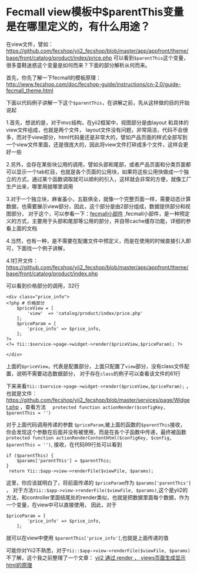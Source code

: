 Fecmall view模板中$parentThis变量是在哪里定义的，有什么用途？
=======================================


在view文件，譬如：https://github.com/fecshop/yii2_fecshop/blob/master/app/appfront/theme/base/front/catalog/product/index/price.php
可以看到`$parentThis`这个变量，很多童鞋迷惑这个变量是如何而来？下面的部分解析从何而来。


首先，你先了解一下fecmall的模板原理：http://www.fecshop.com/doc/fecshop-guide/instructions/cn-2.0/guide-fecmall_theme.html

下面以代码例子讲解一下这个`$parentThis`，在讲解之前，先从这样做的目的开始说起

1.首先，想说的是，对于mvc结构，在yii2框架中，视图部分是由layout 和具体的view文件组成，也就是两个文件，
layout文件没有问题，非常简洁，代码不会很多，而对于view部分，html代码量还是非常大的，譬如产品页面的样式全部写到一个view文件里面，还是很庞大的，因此将view文件打碎成多个文件，这样会更好一些

2.另外，会存在某些块公用的调用，譬如头部和尾部，或者产品页面和分类页面都可以显示一个tab栏目，也就是各个页面的公用块，如果将这些公用快做成一个独立的方式，通过某个函数调取就可以顺利的引入，这样就会非常的方便，就像工厂生产出来，哪里用就哪里调用

3.对于一个独立块，麻雀虽小，五脏俱全，就像一个完整页面一样，需要动态计算数据，也需要展示view部分，因此，这个部分是由2部分组成，数据提供部分和视图部分，
对于这个，可以参看一下：[fecmall小部件](http://www.fecshop.com/doc/fecshop-guide/instructions/cn-1.0/guide-fecshop_widget.html)
,fecmall小部件，是一种预定义的方式，主要用于头部和尾部等公用的部分，并自带cache缓存功能，详细的参看上面的文档

4.当然，也有一种，是不需要在配置文件中预定义，而是在使用的时候直接引入即可，下面找一个例子讲解，


4.1打开文件：https://github.com/fecshop/yii2_fecshop/blob/master/app/appfront/theme/base/front/catalog/product/index.php

可以看到价格部分的调用，32行

```
<div class="price_info">
<?php # 价格部分
	$priceView = [
		'view'	=> 'catalog/product/index/price.php'
	];
	$priceParam = [
		'price_info' => $price_info,
	];
?>
<?= Yii::$service->page->widget->render($priceView,$priceParam); ?>

</div>
```

上面的`$priceView`，代表是配置部分，上面只配置了`view`部分，没有class文件配置，说明不需要动态数据部分，
对于存在`class`的例子可以查看该文件的61行

下来来看`Yii::$service->page->widget->render($priceView,$priceParam);`
，也就是文件：https://github.com/fecshop/yii2_fecshop/blob/master/services/page/Widget.php
，查看方法 `  protected function actionRender($configKey, $parentThis = '')`

对于上面代码调用传递的参数 `$priceParam`,被上面的函数的`$parentThis`接收，
你会发现这个参数在后面并没有被使用，而是在各个子函数中传递，最终被函数
`protected function actionRenderContentHtml($configKey, $config, $parentThis = '')`,
接收，在代码99行处可以看到

```
if ($parentThis) {
	$params['parentThis'] = $parentThis;
}
 return Yii::$app->view->renderFile($viewFile, $params);
```

这里，你应该就明白了，将前面传递的 `$priceParam`作为 `$params['parentThis'] `，
对于方法`Yii::$app->view->renderFile($viewFile, $params)`,这个是yii2的方法，和controller里面结尾处的render类似，也就是把数据里面每个数据，作为一个变量，在view中可以直接使用，
因此，对于

```
$priceParam = [
		'price_info' => $price_info,
	];
```

就可以在view中使用 `$parentThis['price_info']`,也就是上面传递的值

可能你对Yii2不熟悉，对于`Yii::$app->view->renderFile($viewFile, $params)`不了解，这个我之前整理了一个文章：
[yii2 通过 render ， views页面生成显示html的原理](http://www.fancyecommerce.com/2016/05/23/yii2-views%E9%A1%B5%E9%9D%A2%E7%94%9F%E6%88%90%E6%98%BE%E7%A4%BAhtml%E7%9A%84%E5%8E%9F%E7%90%86/)


